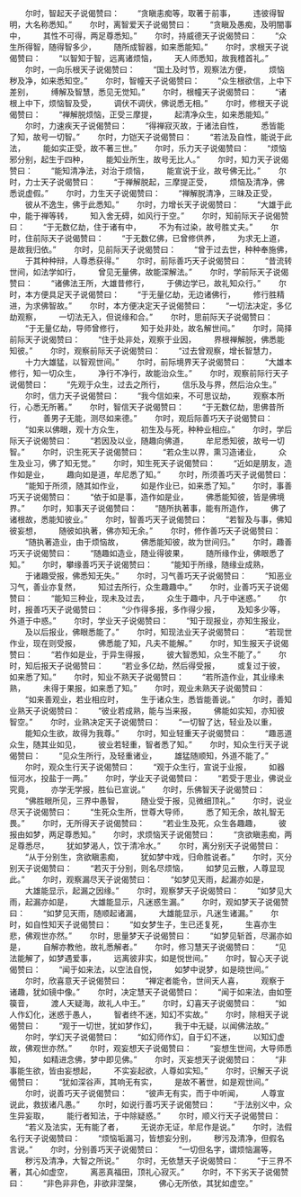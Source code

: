 <!-- { "loadSidebar": true } -->
　　尔时，智起天子说偈赞曰：
　　“贪瞋恚痴等，取著于前事，
　　违彼得智明，大名称悉知。”
　　尔时，离智爱天子说偈赞曰：
　　“贪瞋及愚痴，及明闇事中，
　　其性不可得，两足尊悉知。”
　　尔时，持威德天子说偈赞曰：
　　“众生所得智，随得智多少，
　　随所成智器，如来悉能知。”
　　尔时，求根天子说偈赞曰：
　　“以智知于智，远离诸烦恼，
　　天人师悉知，故我稽首礼。”
　　尔时，一向乐根天子说偈赞曰：
　　“国土及时节，观察法方便，
　　烦恼秽及净，如来悉知空。”
　　尔时，智幢天子说偈赞曰：
　　“众生根欲信，上中下差别，
　　缚解及智慧，悉见无觉知。”
　　尔时，根幢天子说偈赞曰：
　　“诸根上中下，烦恼智及受，
　　调伏不调伏，佛说悉无相。”
　　尔时，修根天子说偈赞曰：
　　“禅解脱烦恼，正受三摩提，
　　起清净众生，如来悉能知。”
　　尔时，力速疾天子说偈赞曰：
　　“得禅寂灭故，于诸法自性，
　　悉皆能了知，故号一切智。”
　　尔时，力铠天子说偈赞曰：
　　“若法及自性，能说于此法，
　　能如实正受，故不著三世。”
　　尔时，乐力天子说偈赞曰：
　　“烦恼邪分别，起生于四种，
　　能知业所生，故号无比人。”
　　尔时，知力天子说偈赞曰：
　　“能知清净法，对治于烦恼，
　　能宣说于业，故号佛无比。”
　　尔时，力士天子说偈赞曰：
　　“于禅解脱起，三摩提正受，
　　烦恼及清净，佛悉说虚假。”
　　尔时，力生天子说偈赞曰：
　　“禅解脱清净，三昧及正受，
　　彼从不逸生，佛于此悉知。”
　　尔时，力增长天子说偈赞曰：
　　“大雄于此中，能于禅等转，
　　知入舍无碍，如风行于空。”
　　尔时，知前际天子说偈赞曰：
　　“于无数亿劫，住于诸有中，
　　不为有过染，故号胜丈夫。”
　　尔时，住前际天子说偈赞曰：
　　“于无数亿佛，已曾修供养，
　　为求无上道，是故我归依。”
　　尔时，见前际天子说偈赞曰：
　　“曾于过去世，种种奉施佛，
　　于其种种辩，人尊悉获得。”
　　尔时，前际善巧天子说偈赞曰：
　　“昔流转世间，如法学如行，
　　曾见无量佛，故能深解法。”
　　尔时，学前际天子说偈赞曰：
　　“诸佛法王所，大雄昔修行，
　　于佛边学已，故礼知众行。”
　　尔时，本方便具足天子说偈赞曰：
　　“于无量亿劫，无边诸佛行，
　　修行胜精进，为求佛智故。”
　　尔时，本方便决定天子说偈赞曰：
　　“一切法决定，多亿劫观察，
　　一切法无入，但说缘和合。”
　　尔时，思前际天子说偈赞曰：
　　“于无量亿劫，导师曾修行，
　　知于处非处，故名解世间。”
　　尔时，简择前际天子说偈赞曰：
　　“住于处非处，观察于业因，
　　界根禅解脱，佛悉能知彼。”
　　尔时，观察前际天子说偈赞曰：
　　“过去曾观察，增长智慧力，
　　十力大雄猛，以智观世间。”
　　尔时，前际境界天子说偈赞曰：
　　“大雄本修行，知一切众生，
　　净行不净行，故能治众生。”
　　尔时，观察前际行天子说偈赞曰：
　　“先观于众生，过去之所行，
　　信乐及与界，然后治众生。”
　　尔时，信力天子说偈赞曰：
　　“我今信如来，不可思议劫，
　　观察本所行，心悉无所著。”
　　尔时，智信天子说偈赞曰：
　　“于无数亿劫，思佛昔所行，
　　善男子无能，测尽如来德。”
　　尔时，观后际善巧天子说偈赞曰：
　　“如来以佛眼，观十方众生，
　　初生及与死，种种业相应。”
　　尔时，学后际天子说偈赞曰：
　　“若因及以业，随趣向佛道，
　　牟尼悉知彼，故号一切智。”
　　尔时，识生死天子说偈赞曰：
　　“若众生以界，熏习造诸业，
　　众生及业习，佛了知无觉。”
　　尔时，知生死天子说偈赞曰：
　　“近如是朋友，造作如是业，
　　趣向如是道，牟尼悉了知。”
　　尔时，所须善巧天子说偈赞曰：
　　“能知于所须，随其如作业，
　　如是作业已，如来悉了知。”
　　尔时，事善巧天子说偈赞曰：
　　“依于如是事，造作如是业，
　　佛悉能知彼，皆是佛境界。”
　　尔时，知事天子说偈赞曰：
　　“随所执著事，能有所造作，
　　佛了诸根故，悉能知彼业。”
　　尔时，智善巧天子说偈赞曰：
　　“若智及与事，佛知彼妄想，
　　随彼如执著，佛亦知无余。”
　　尔时，修作善巧天子说偈赞曰：
　　“随执著造业，由于烦恼故，
　　佛悉能知彼，故为世间归。”
　　尔时，趣善巧天子说偈赞曰：
　　“随趣如造业，随业得彼果，
　　随所缘作业，佛眼悉了知。”
　　尔时，攀缘善巧天子说偈赞曰：
　　“能知于所缘，随缘业成熟，
　　于诸趣受报，佛悉知无失。”
　　尔时，习气善巧天子说偈赞曰：
　　“知恶业习气，善业亦复然，
　　知过去所行，众生趣趣中。”
　　尔时，业善巧天子说偈赞曰：
　　“能知三种业，现未及过去，
　　众生于趣中，凡于中迷惑。”
　　尔时，报善巧天子说偈赞曰：
　　“少作得多报，多作得少报，
　　及知多少等，外道于中惑。”
　　尔时，学业天子说偈赞曰：
　　“知于现报业，亦知生报业，
　　及以后报业，佛眼悉能了。”
　　尔时，知现法业天子说偈赞曰：
　　“若现世作业，现在则受报，
　　佛悉能了知，凡夫不能解。”
　　尔时，知生报天子说偈赞曰：
　　“若作如是业，于异生得报，
　　彼大智悉知，众生不能了。”
　　尔时，知后报天子说偈赞曰：
　　“若业多亿劫，然后得受报，
　　或复过于彼，如来悉了知。”
　　尔时，知业不熟天子说偈赞曰：
　　“若所造作业，其业缘未熟，
　　未得于果报，如来悉了知。”
　　尔时，观业未熟天子说偈赞曰：
　　“如来善观业，若业相应时，
　　生于诸众生，悉皆能善说。”
　　尔时，善知业熟天子说偈赞曰：
　　“彼业若成熟，能与当来报，
　　佛能如实知，亦知彼智空。”
　　尔时，业熟决定天子说偈赞曰：
　　“一切智了达，轻业及以重，
　　能知众生欲，故得为我尊。”
　　尔时，知业轻重天子说偈赞曰：
　　“趣恶道众生，随其业如见，
　　彼业若轻重，智者悉了知。”
　　尔时，知众生行天子说偈赞曰：
　　“见众生所行，及轻重诸业，
　　雄猛随顺知，外道不能了。”
　　尔时，观众生行天子说偈赞曰：
　　“观于众生行，宣说于业报，
　　如器恒河水，投盐于一两。”
　　尔时，学业天子说偈赞曰：
　　“若受于思业，佛说业究竟，
　　亦学无学报，胜仙已宣说。”
　　尔时，乐佛智天子说偈赞曰：
　　“佛胜眼所见，三界中愚智，
　　随业受于报，见微细顶礼。”
　　尔时，说业尽天子说偈赞曰：
　　“生死众生所，世尊大导师，
　　悉了知无余，故礼智无畏。”
　　尔时，无所得天子说偈赞曰：
　　“若业生及死，众生各趣趣，
　　彼报由如梦，两足尊悉知。”
　　尔时，求烦恼天子说偈赞曰：
　　“贪欲瞋恚痴，两足尊悉尽，
　　犹如梦渴人，饮于清冷水。”
　　尔时，离分别天子说偈赞曰：
　　“从于分别生，贪欲瞋恚痴，
　　犹如梦中戏，归命胜说者。”
　　尔时，灭分别天子说偈赞曰：
　　“若灭于分别，则名尽烦恼，
　　如梦见云散，人尊显现此。”
　　尔时，观察漏尽天子说偈赞曰：
　　“如梦见天雨，起漏亦如是，
　　大雄能显示，起漏之因缘。”
　　尔时，观察梦天子说偈赞曰：
　　“如梦见大雨，起漏亦如是，
　　大雄能显示，凡迷惑生漏。”
　　尔时，观如梦天子说偈赞曰：
　　“如梦见天雨，随顺起诸漏，
　　大雄能显示，凡迷生诸漏。”
　　尔时，如自性知天子说偈赞曰：
　　“如女梦生子，生已还复死，
　　生喜亦生悲，佛观世亦然。”
　　尔时，思量梦天子说偈赞曰：
　　“如梦见斩首，尽漏亦如是，
　　自解亦教他，故礼悉解者。”
　　尔时，修习慧天子说偈赞曰：
　　“见法能解了，如梦遇爱事，
　　远离彼非实，如是悦世间。”
　　尔时，智心天子说偈赞曰：
　　“闻于如来法，以空法自悦，
　　如梦中说梦，如是晓世间。”
　　尔时，欣喜意天子说偈赞曰：
　　“禅定者能令，世间天人喜，
　　观察于诸趣，犹如镜中像。”
　　尔时，决定慧天子说偈赞曰：
　　“闻于如来法，由如箜篌音，
　　渡人天疑海，故礼人中王。”
　　尔时，幻喜天子说偈赞曰：
　　“如人作幻化，迷惑于愚人，
　　智者终不迷，知幻不实故。”
　　尔时，除相天子说偈赞曰：
　　“观于一切世，犹如梦作幻，
　　我于中无疑，以闻佛法故。”
　　尔时，学幻天子说偈赞曰：
　　“如幻师作幻，自于幻不迷，
　　以知幻虚故，佛观世亦然。”
　　尔时，观妄想天子说偈赞曰：
　　“妄想生世间，大导师悉知，
　　如精进念佛，梦中即见佛。”
　　尔时，灭妄想天子说偈赞曰：
　　“非事能生欲，皆由妄想起，
　　不实妄起欲，人尊如实知。”
　　尔时，识解天子说偈赞曰：
　　“犹如深谷声，其响无有实，
　　是故不著世，如是观世间。”
　　尔时，说善巧天子说偈赞曰：
　　“彼声无有实，而于中听闻，
　　人尊宣说此，救拔诸凡愚。”
　　尔时，如说行善巧天子说偈赞曰：
　　“于法别义中，众生异妄取，
　　能行者知法，于中除疑惑。”
　　尔时，顺义行天子说偈赞曰：
　　“若义及法实，无有能了者，
　　无说亦无证，牟尼作是说。”
　　尔时，法假名行天子说偈赞曰：
　　“烦恼垢漏习，皆想妄分别，
　　秽污及清净，但假名言说。”
　　尔时，分别善巧天子说偈赞曰：
　　“一切但名字，谓烦恼漏等，
　　秽污及清净，大智之所说。”
　　尔时，无依慧天子说偈赞曰：
　　“于三界不著，其心如虚空，
　　离恶真福田，顶礼心寂灭。”
　　尔时，不下劣天子说偈赞曰：
　　“非色非非色，非欲非涅槃，
　　佛心无所依，其犹如虚空。”
